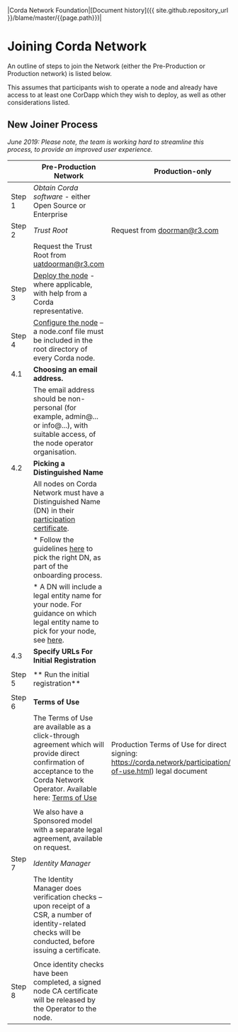 |Corda Network Foundation|[Document history]({{ site.github.repository_url }}/blame/master/{{page.path}})|

Joining Corda Network
=====================

An outline of steps to join the Network (either the Pre-Production or Production network) is listed below. 

This assumes that participants wish to operate a node and already have access to at least one CorDapp which they wish to deploy, as well as other considerations listed. 

New Joiner Process 
------------------

*June 2019: Please note, the team is working hard to streamline this process, to provide an improved user experience.*

| ﻿       | Pre-Production Network                                                                                                                                                                                                                           | Production-only                                                                                                   |
|--------|--------------------------------------------------------------------------------------------------------------------------------------------------------------------------------------------------------------------------------------------------|-------------------------------------------------------------------------------------------------------------------|
| Step 1 | *Obtain Corda software* - either Open Source or Enterprise                                                                                                                                                                                       |                                                                                                                   |
| Step 2 | *Trust Root*                                                                                                                                                                                                                                     | Request from doorman@r3.com                                                                                       |
|        | Request the Trust Root from uatdoorman@r3.com                                                                                                                                                                                                    |                                                                                                                   |
| Step 3 | [Deploy the node](https://docs.corda.net/deploying-a-node.html) - where applicable, with help from a Corda representative.                                                                                                                       |                                                                                                                   |
| Step 4 | [Configure the node](https://docs.corda.net/corda-configuration-file.html) – a node.conf file must be included in the root directory of every Corda node.                                                                                        |                                                                                                                   |
| 4.1    | **Choosing an email address.**                                                                                                                                                                                                                   |                                                                                                                   |
|        | The email address should be non-personal (for example, admin@... or info@...), with suitable access, of the node operator organisation.                                                                                                          |                                                                                                                   |
| 4.2    | **Picking a Distinguished Name**                                                                                                                                                                                                                 |                                                                                                                   |
|        | All nodes on Corda Network must have a Distinguished Name (DN) in their [participation certificate](https://docs.corda.net/corda-network/index.html#identity-service).                                                                           |                                                                                                                   |
|        | * Follow the guidelines [here](https://corda.network/participation/distinguishedname.html) to pick the right DN, as part of the onboarding process.                                                                                              |                                                                                                                   |
|        | * A DN will include a legal entity name for your node. For guidance on which legal entity name to pick for your node, see [here](https://corda.network/participation/legalentity.html).                                                          |                                                                                                                   |
| 4.3    | **Specify URLs For Initial Registration**                                                                                                                                                                                                        | <different URLs required>                                                                                         |
|        |                                                                                                                                                                                                                                                  |                                                                                                                   |
| Step 5 | ** Run the initial registration**                                                                                                                                                                                                                |                                                                                                                   |
|        |                                                                                                                                                                                                                                                  |                                                                                                                   |
| Step 6 | **Terms of Use**                                                                                                                                                                                                                                 |                                                                                                                   |
|        | The Terms of Use are available as a click-through agreement which will provide direct confirmation of acceptance to the Corda Network Operator. Available here: [Terms of Use](https://fs22.formsite.com/r3cev/CordaUATAgreement2019/index.html) | Production Terms of Use for direct signing: https://corda.network/participation/terms-of-use.html) legal document |
|        |                                                                                                                                                                                                                                                  |                                                                                                                   |
|        | We also have a Sponsored model with a separate legal agreement, available on request.                                                                                                                                                            |                                                                                                                   |
| Step 7 | *Identity Manager*                                                                                                                                                                                                                               |                                                                                                                   |
|        | The Identity Manager does verification checks – upon receipt of a CSR, a number of identity-related checks will be conducted, before issuing a certificate.                                                                                      |                                                                                                                   |
|        |                                                                                                                                                                                                                                                  |                                                                                                                   |
| Step 8 | Once identity checks have been completed, a signed node CA certificate will be released by the Operator to the node.                                                                                                                             |                                                                                                                   |
